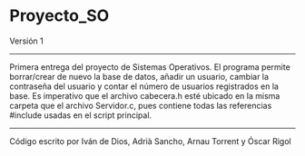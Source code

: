 # Proyecto_SO

Versión 1
_______________________________________________________________________________________________________________________________________
Primera entrega del proyecto de Sistemas Operativos. El programa permite borrar/crear de nuevo la base de datos, añadir un usuario, 
cambiar la contraseña del usuario y contar el número de usuarios registrados en la base. Es imperativo que el archivo cabecera.h 
esté ubicado en la misma carpeta que el archivo Servidor.c, pues contiene todas las referencias #include usadas en el script principal.
_______________________________________________________________________________________________________________________________________
Código escrito por Iván de Dios, Adrià Sancho, Arnau Torrent y Óscar Rigol
